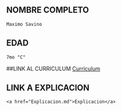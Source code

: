## NOMBRE COMPLETO
	Maximo Savino

## EDAD
	7mo "C"

##LINK AL CURRICULUM
	<a href="CV.md">Curriculum</a>

## LINK A EXPLICACION
	<a href="Explicacion.md">Explicacion</a>
